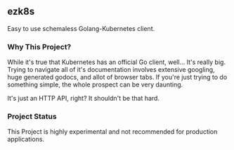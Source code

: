 ## ezk8s

Easy to use schemaless Golang-Kubernetes client.

### Why This Project?

While it's true that Kubernetes has an official Go client, well... It's really big. Trying
to navigate all of it's documentation involves extensive googling, huge generated godocs, and
allot of browser tabs. If you're just trying to do something simple, the whole prospect can
be very daunting.

It's just an HTTP API, right? It shouldn't be that hard.

### Project Status

This Project is highly experimental and not recommended for production applications.
